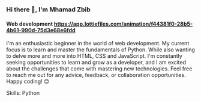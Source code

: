 ### Hi there 👋, I'm Mhamad Zbib
#### Web development https://app.lottiefiles.com/animation/f44381f0-28b5-4b61-990d-75d3e68e6fdd
I'm an enthusiastic beginner in the world of web development. My current focus is to learn and master the fundamentals of Python. While also wanting to delve more and more into HTML, CSS and JavaScript. I'm constantly seeking opportunities to learn and grow as a developer, and I am excited about the challenges that come with mastering new technologies. Feel free to reach me out for any advice, feedback, or collaboration opportunities. Happy coding! 😊

Skills: Python


